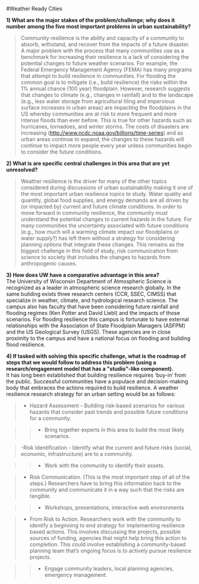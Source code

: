 #Weather Ready Cities

__1) What are the major stakes of the problem/challenge; why does it number among the five most important problems in urban sustainability?__ 

>Community resilience is the ability and capacity of a community to absorb, withstand, and recover from the impacts of a future disaster. A major problem with the process that many communities use as a benchmark for increasing their resilience is a lack of considering the potential changes to future weather scenarios. For example, the Federal Emergency Management Agency (FEMA) has many programs that attempt to build resilience in communities. For flooding the common goal is to mitigate (i.e., build resilience) the risks within the 1% annual chance (100 year) floodplain. However, research suggests that changes to climate (e.g., changes in rainfall) and to the landscape (e.g., less water storage from agricultural tiling and impervious surface increases in urban areas) are impacting the floodplains in the US whereby communities are at risk to more frequent and more intense floods than ever before. This is true for other hazards such as hurricanes, tornadoes, and winter storms. The costs of disasters are increasing (http://www.ncdc.noaa.gov/billions/time-series) and as urban areas continue to expand, the changes to these hazards will continue to impact more people every year unless communities begin to consider the future conditions.
	
__2) What is are specific central challenges in this area that are yet unresolved?__
>Weather resilience is the driver for many of the other topics considered during discussions of urban sustainability making it one of the most important urban resilience topics to study. Water quality and quantity, global food supplies, and energy demands are all driven by (or impacted by) current and future climate conditions. In order to move forward in community resilience, the community must understand the potential changes to current hazards in the future. For many communities the uncertainty associated with future conditions (e.g., how much will a warming climate impact our floodplains or water supply?) has left them without a strategy for considering planning options that integrate these changes. This remains as the biggest challenge in this field of study, risk communication from science to society that includes the changes to hazards from anthropogenic causes.
	
__3) How does UW have a comparative advantage in this area?__	
The University of Wisconsin Department of Atmospheric Science is recognized as a leader in atmospheric science research globally. In the same building exists three research centers (CCR, SSEC, CIMSS) that specialize in weather, climate, and hydrological research science. The campus also has faculty that have been considering future rainfall and flooding regimes (Ken Potter and David Liebl) and the impacts of those scenarios. For flooding resilience this campus is fortunate to have external relationships with the Association of State Floodplain Managers (ASFPM) and the US Geological Survey (USGS). These agencies are in close proximity to the campus and have a national focus on flooding and building flood resilience.
	
__4) If tasked with solving this specific challenge, what is the roadmap of steps that we would follow to address this problem (using a research/engagement model that has a "studio"-like component).__	
It has long been established that building resilience requires ‘buy-in’ from the public. Successful communities have a populace and decision-making body that embraces the actions required to build resilience. A weather resilience research strategy for an urban setting would be as follows:

>- Hazard Assessment - Building risk-based scenarios for various hazards that consider past trends and possible future conditions for a community.

>>- Bring together experts in this area to build the most likely scenarios.

>-Risk Identification - Identify what the current and future risks (social, economic, infrastructure) are to a community.

>>- Work with the community to identify their assets.

>- Risk Communication. (This is the most important step of all of the steps.) Researchers have to bring this information back to the community and communicate it in a way such that the risks are tangible.

>>- Workshops, presentations, interactive web environments

>- From Risk to Action. Researchers work with the community to identify a beginning to end strategy for implementing resilience based actions.  This involves discussing the projects, possible sources of funding, agencies that might help bring this action to completion. This could involve establishing a community-based planning team that’s ongoing focus is to actively pursue resilience projects.

>>- Engage community leaders, local planning agencies, emergency management.
 




